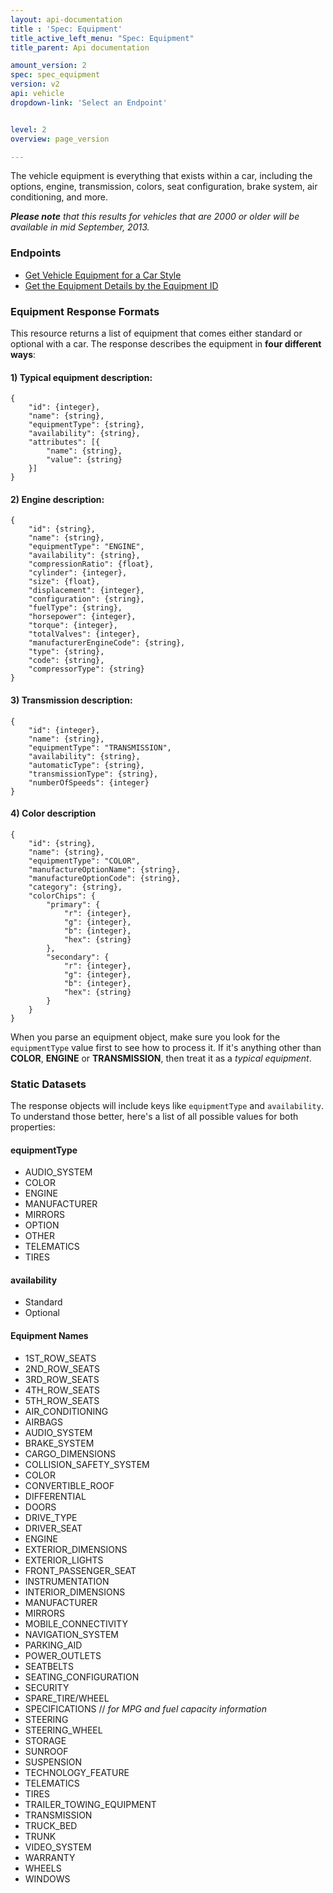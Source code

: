 ```yaml
---
layout: api-documentation
title : 'Spec: Equipment'
title_active_left_menu: "Spec: Equipment"
title_parent: Api documentation

amount_version: 2
spec: spec_equipment
version: v2
api: vehicle
dropdown-link: 'Select an Endpoint'


level: 2
overview: page_version

---
```


<div class="info-message">
 <p>The vehicle equipment is everything that exists within a car, including the options, engine, transmission, colors, seat configuration, brake system, air conditioning, and more.</p>

<p><i><b>Please note</b> that this results for vehicles that are 2000 or older will be available in mid September, 2013.</i></p>
</div>

### Endpoints

* [Get Vehicle Equipment for a Car Style](/api-documentation/vehicle/spec_equipment/v2/01_by_style/api-description.html)
* [Get the Equipment Details by the Equipment ID](/api-documentation/vehicle/spec_equipment/v2/02_by_id/api-description.html)

### Equipment Response Formats

This resource returns a list of equipment that comes either standard or optional with a car. The response describes the equipment in **four different ways**:

#### 1) Typical equipment description:

	{
		"id": {integer},
		"name": {string},
		"equipmentType": {string},
		"availability": {string},
		"attributes": [{
			"name": {string},
			"value": {string}
		}]
    }

#### 2) Engine description:

	{
		"id": {string},
		"name": {string},
		"equipmentType": "ENGINE",
		"availability": {string},
		"compressionRatio": {float},
		"cylinder": {integer},
		"size": {float},
		"displacement": {integer},
		"configuration": {string},
		"fuelType": {string},
		"horsepower": {integer},
		"torque": {integer},
		"totalValves": {integer},
		"manufacturerEngineCode": {string},
		"type": {string},
		"code": {string},
		"compressorType": {string}
	}

#### 3) Transmission description:

	{
		"id": {integer},
		"name": {string},
		"equipmentType": "TRANSMISSION",
		"availability": {string},
		"automaticType": {string},
		"transmissionType": {string},
		"numberOfSpeeds": {integer}
	}

#### 4) Color description

	{
		"id": {string},
		"name": {string},
		"equipmentType": "COLOR",
		"manufactureOptionName": {string},
		"manufactureOptionCode": {string},
		"category": {string},
		"colorChips": {
			"primary": {
				"r": {integer},
				"g": {integer},
				"b": {integer},
				"hex": {string}
			},
			"secondary": {
				"r": {integer},
				"g": {integer},
				"b": {integer},
				"hex": {string}
			}
		}
	}

When you parse an equipment object, make sure you look for the <code>equipmentType</code> value first to see how to process it. If it's anything other than **COLOR**, **ENGINE** or **TRANSMISSION**, then treat it as a *typical equipment*.

### Static Datasets

The response objects will include keys like <code>equipmentType</code> and <code>availability</code>. To understand those better, here's a list of all possible values for both properties:

#### equipmentType

* AUDIO_SYSTEM
* COLOR
* ENGINE
* MANUFACTURER
* MIRRORS
* OPTION
* OTHER
* TELEMATICS
* TIRES

#### availability

* Standard
* Optional

#### Equipment Names

* 1ST_ROW_SEATS
* 2ND_ROW_SEATS
* 3RD_ROW_SEATS
* 4TH_ROW_SEATS
* 5TH_ROW_SEATS
* AIR_CONDITIONING
* AIRBAGS
* AUDIO_SYSTEM
* BRAKE_SYSTEM
* CARGO_DIMENSIONS
* COLLISION_SAFETY_SYSTEM
* COLOR
* CONVERTIBLE_ROOF
* DIFFERENTIAL
* DOORS
* DRIVE_TYPE
* DRIVER_SEAT
* ENGINE
* EXTERIOR_DIMENSIONS
* EXTERIOR_LIGHTS
* FRONT_PASSENGER_SEAT
* INSTRUMENTATION
* INTERIOR_DIMENSIONS
* MANUFACTURER
* MIRRORS
* MOBILE_CONNECTIVITY
* NAVIGATION_SYSTEM
* PARKING_AID
* POWER_OUTLETS
* SEATBELTS
* SEATING_CONFIGURATION
* SECURITY
* SPARE_TIRE/WHEEL
* SPECIFICATIONS   // *for MPG and fuel capacity information*
* STEERING
* STEERING_WHEEL
* STORAGE
* SUNROOF
* SUSPENSION
* TECHNOLOGY_FEATURE
* TELEMATICS
* TIRES
* TRAILER_TOWING_EQUIPMENT
* TRANSMISSION
* TRUCK_BED
* TRUNK
* VIDEO_SYSTEM
* WARRANTY
* WHEELS
* WINDOWS
